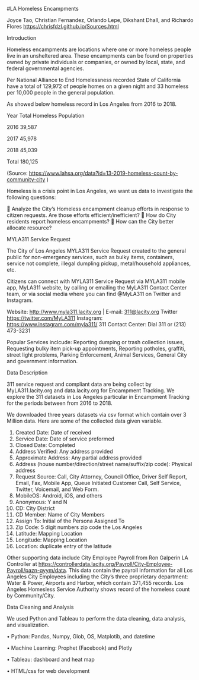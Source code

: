 #LA Homeless Encampments 

Joyce Tao, Christian Fernandez, Orlando Lepe, Dikshant Dhall, and Richardo Flores 
https://chrisfdzl.github.io/Sources.html

Introduction 

Homeless encampments are locations where one or more homeless people live in an unsheltered area. These encampments can be found on properties owned by private individuals or companies, or owned by local, state, and federal governmental agencies. 

Per National Alliance to End Homelessness recorded State of California have a total of 129,972 of people homes on a given night and 33 homeless per 10,000 people in the general population. 

As showed below homeless record in Los Angeles from 2016 to 2018. 

Year 	Total Homeless Population 

2016	39,587

2017	45,978

2018	45,039

Total 	180,125

(Source: https://www.lahsa.org/data?id=13-2019-homeless-count-by-community-city )

Homeless is a crisis point in Los Angeles, we want us data to investigate the following questions:

	Analyze the City’s Homeless encampment cleanup efforts in response to citizen requests. Are those efforts efficient/inefficient? 
	How do City residents report homeless encampments? 
	How can the City better allocate resource? 

MYLA311 Service Request

The City of Los Angeles MYLA311 Service Request created to the general public for non-emergency services, such as bulky items, containers, service not complete, illegal dumpling pickup, metal/household appliances, etc.  

Citizens can connect with MYLA311 Service Request via MYLA311 mobile app, MyLA311 website, by calling or emailing the MyLA311 Contact Center team, or via social media where you can find @MyLA311 on Twitter and Instagram.

Website: http://www.myla311.lacity.org  | E-mail: 311@lacity.org
Twitter	https://twitter.com/MyLA311
Instagram: https://www.instagram.com/myla311/
311 Contact Center:	Dial 311 or (213) 473-3231

Popular Services inclcude: Reporting dumping or trash collection issues, Requesting bulky item pick-up appointments, Reporting potholes, graffiti, street light problems, Parking Enforcement, Animal Services, General City and government information.

Data Description

311 service request and compliant data are being collect by MyLA311.lacity.org and data.lacity.org for Encampment Tracking. We explore the 311 datasets in Los Angeles particular in Encampment Tracking for the periods between from 2016 to 2018. 

We downloaded three years datasets via csv format which contain over 3 Million data. Here are some of the collected data given variable. 

1.	Created Date: Date of received 
2.	Service Date: Date of service preformed 
3.	Closed Date: Completed
4.	Address Verified: Any address provided 
5.	Approximate Address: Any partial address provided 
6.	Address (house number/direction/street name/suffix/zip code): Physical address 
7.	Request Source: Call, City Attorney, Council Office, Driver Self Report, Email, Fax, Mobile App, Queue Initiated Customer Call, Self Service, Twitter, Voicemail, and Web Form.
8.	MobileOS: Android, iOS, and others
9.	Anonymous: Y and N
10.	CD: City District 
11.	CD Member: Name of City Members 
12.	Assign To: Initial of the Persona Assigned To
13.	Zip Code: 5 digit numbers zip code the Los Angeles 
14.	Latitude: Mapping Location
15.	Longitude: Mapping Location 
16.	Location: duplicate entry of the latitude

Other supporting data include City Employee Payroll from Ron Galperin LA Controller at https://controllerdata.lacity.org/Payroll/City-Employee-Payroll/pazn-qyym/data.  This data contain the payroll information for all Los Angeles City Employees including the City’s three proprietary department: Water & Power, Airports and Harbor, which contain 371,455 records. Los Angeles Homesless Service Authority shows record of the homeless count by Community/City. 

Data Cleaning and Analysis 

We used Python and Tableau to perform the data cleaning, data analysis, and visualization. 

•	Python: Pandas, Numpy, Glob, OS, Matplotib, and datetime

• Machine Learning: Prophet (Facebook) and Plotly

•	Tableau: dashboard and heat map 

•	HTML/css for web development 
